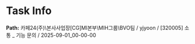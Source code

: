 # Task Info

**Path:** 카페24(주)\본사사업장\[CG]MI본부\MIH그룹\BVO팀 / yjyoon / [320005] 소통 _ 기능 문의 / 2025-09-01_00-00-00

